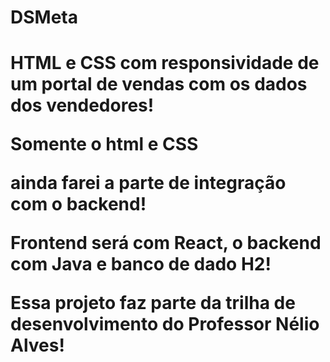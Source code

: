 <h1> DSMeta <h1>

HTML e CSS com responsividade de um portal de vendas com os dados dos vendedores! 

Somente o html e CSS

ainda farei a parte de integração com o backend! 

Frontend será com React, o backend com Java e banco de dado H2! 

Essa projeto faz parte da trilha de desenvolvimento do Professor Nélio Alves! 
